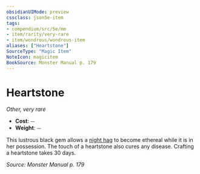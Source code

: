 ```yaml
---
obsidianUIMode: preview
cssclass: json5e-item
tags:
- compendium/src/5e/mm
- item/rarity/very-rare
- item/wondrous/wondrous-item
aliases: ["Heartstone"]
SourceType: "Magic Item"
NoteIcon: magicitem
BookSource: Monster Manual p. 179
---
```

# Heartstone
*Other, very rare*  

- **Cost**: ⏤
- **Weight**: ⏤

This lustrous black gem allows a [night hag](/3-Mechanics/CLI/bestiary/fiend/night-hag.md) to become ethereal while it is in her possession. The touch of a heartstone also cures any disease. Crafting a heartstone takes 30 days.

*Source: Monster Manual p. 179*